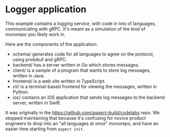 # Logger application

This example contains a logging service, with code in lots of languages, communicating with gRPC. It's meant as a simulation of the kind of monorepo you likely work in.

Here are the components of the application:

- schema/ generates code for all languages to agree on the protocol, using protobuf and gRPC.
- backend/ has a server written in Go which stores messages.
- client/ is a sample of a program that wants to store log messages, written in Java.
- frontend/ is a web site written in TypeScript.
- cli/ is a terminal-based frontend for viewing the messages, written in Python.
- ios/ contains an iOS application that sends log messages to the backend server, written in Swift.

It was originally in the https://github.com/aspect-build/codelabs repo.
We stopped maintaining that because it's confusing for novice product engineers to drop into an "all languages at once"
monorepo, and have an easier time starting from `aspect init`.

